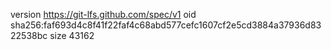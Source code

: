 version https://git-lfs.github.com/spec/v1
oid sha256:faf693d4c8f41f22faf4c68abd577cefc1607cf2e5cd3884a37936d8322538bc
size 43162
